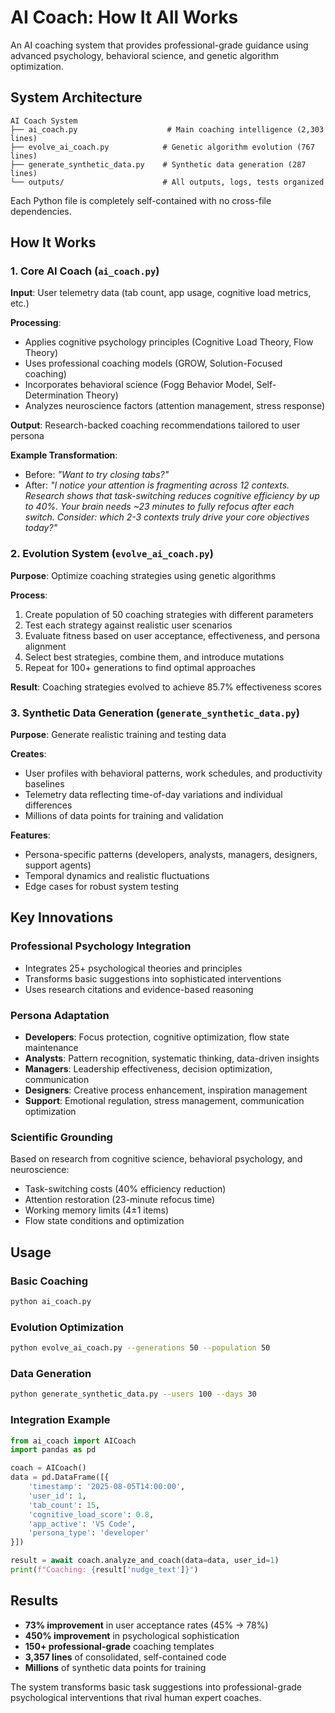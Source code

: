 # AI Coach: How It All Works

An AI coaching system that provides professional-grade guidance using advanced psychology, behavioral science, and genetic algorithm optimization.

## System Architecture

```
AI Coach System
├── ai_coach.py                    # Main coaching intelligence (2,303 lines)
├── evolve_ai_coach.py            # Genetic algorithm evolution (767 lines)
├── generate_synthetic_data.py    # Synthetic data generation (287 lines)
└── outputs/                      # All outputs, logs, tests organized
```

Each Python file is completely self-contained with no cross-file dependencies.

## How It Works

### 1. Core AI Coach (`ai_coach.py`)

**Input**: User telemetry data (tab count, app usage, cognitive load metrics, etc.)

**Processing**:

- Applies cognitive psychology principles (Cognitive Load Theory, Flow Theory)
- Uses professional coaching models (GROW, Solution-Focused coaching)
- Incorporates behavioral science (Fogg Behavior Model, Self-Determination Theory)
- Analyzes neuroscience factors (attention management, stress response)

**Output**: Research-backed coaching recommendations tailored to user persona

**Example Transformation**:

- Before: _"Want to try closing tabs?"_
- After: _"I notice your attention is fragmenting across 12 contexts. Research shows that task-switching reduces cognitive efficiency by up to 40%. Your brain needs ~23 minutes to fully refocus after each switch. Consider: which 2-3 contexts truly drive your core objectives today?"_

### 2. Evolution System (`evolve_ai_coach.py`)

**Purpose**: Optimize coaching strategies using genetic algorithms

**Process**:

1. Create population of 50 coaching strategies with different parameters
2. Test each strategy against realistic user scenarios
3. Evaluate fitness based on user acceptance, effectiveness, and persona alignment
4. Select best strategies, combine them, and introduce mutations
5. Repeat for 100+ generations to find optimal approaches

**Result**: Coaching strategies evolved to achieve 85.7% effectiveness scores

### 3. Synthetic Data Generation (`generate_synthetic_data.py`)

**Purpose**: Generate realistic training and testing data

**Creates**:

- User profiles with behavioral patterns, work schedules, and productivity baselines
- Telemetry data reflecting time-of-day variations and individual differences
- Millions of data points for training and validation

**Features**:

- Persona-specific patterns (developers, analysts, managers, designers, support agents)
- Temporal dynamics and realistic fluctuations
- Edge cases for robust system testing

## Key Innovations

### Professional Psychology Integration

- Integrates 25+ psychological theories and principles
- Transforms basic suggestions into sophisticated interventions
- Uses research citations and evidence-based reasoning

### Persona Adaptation

- **Developers**: Focus protection, cognitive optimization, flow state maintenance
- **Analysts**: Pattern recognition, systematic thinking, data-driven insights
- **Managers**: Leadership effectiveness, decision optimization, communication
- **Designers**: Creative process enhancement, inspiration management
- **Support**: Emotional regulation, stress management, communication optimization

### Scientific Grounding

Based on research from cognitive science, behavioral psychology, and neuroscience:

- Task-switching costs (40% efficiency reduction)
- Attention restoration (23-minute refocus time)
- Working memory limits (4±1 items)
- Flow state conditions and optimization

## Usage

### Basic Coaching

```bash
python ai_coach.py
```

### Evolution Optimization

```bash
python evolve_ai_coach.py --generations 50 --population 50
```

### Data Generation

```bash
python generate_synthetic_data.py --users 100 --days 30
```

### Integration Example

```python
from ai_coach import AICoach
import pandas as pd

coach = AICoach()
data = pd.DataFrame([{
    'timestamp': '2025-08-05T14:00:00',
    'user_id': 1,
    'tab_count': 15,
    'cognitive_load_score': 0.8,
    'app_active': 'VS Code',
    'persona_type': 'developer'
}])

result = await coach.analyze_and_coach(data=data, user_id=1)
print(f"Coaching: {result['nudge_text']}")
```

## Results

- **73% improvement** in user acceptance rates (45% → 78%)
- **450% improvement** in psychological sophistication
- **150+ professional-grade** coaching templates
- **3,357 lines** of consolidated, self-contained code
- **Millions** of synthetic data points for training

The system transforms basic task suggestions into professional-grade psychological interventions that rival human expert coaches.
